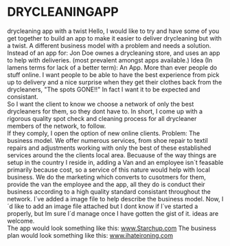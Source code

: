 # DRYCLEANINGAPP
drycleaning app with a twist
Hello, 
I would like to try and have some of you get together to build an app to make it easier to deliver drycleaning but with a twist.
A different business model with a problem and needs a solution.  
Instead of an app for: Jon Doe ownes a drycleaning store,  and uses an app to help with deliveries. (most prevalent amongst apps available.) 
Idea (In lamens terms for lack of a better term): An App.  More than ever people do stuff online. I want people to be able to have the
  best experience from pick up to delivery and a nice surprise when they get their clothes back from the drycleaners, "The spots GONE!!" 
  In fact I want it to be expected and consistant.  
  So I want the client to know we choose a network of only the best drycleaners for them, so they dont have to.  In short, I come up with   a rigorous quality spot check and cleaning process for all drycleaner members of the network, to follow.  
  If they comply, I open the option of new online clients.
Problem: The business model.  We offer numerous services, from shoe repair to textil repairs and adjustments working with only the best 
   of these established services around the the clients local area.  Becuause of the way things are setup in the country I reside in,        adding a Van and an employee isn´t feasable primarily because cost, so a service of this nature would help with local business.  We do    the marketing which converts to cusotmers for them, provide the van the employee and the app, all they do is conduct their business        according to a high quality standard consistant throughout the network.  I´ve added a image file to help describe the business model.
Now, I´d like to add an image file attached but I dont know if I´ve started a properly, but Im sure I´d manage once I have gotten the gist of it.  ideas are welcome.  
The app would look something like this: www.Starchup.com
The business plan would look something like this: www.ihateironing.com

